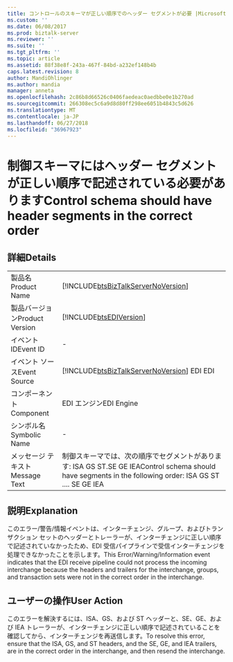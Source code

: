 ```yaml
---
title: コントロールのスキーマが正しい順序でのヘッダー セグメントが必要 |Microsoft Docs
ms.custom: ''
ms.date: 06/08/2017
ms.prod: biztalk-server
ms.reviewer: ''
ms.suite: ''
ms.tgt_pltfrm: ''
ms.topic: article
ms.assetid: 88f38e8f-243a-467f-84bd-a232ef148b4b
caps.latest.revision: 8
author: MandiOhlinger
ms.author: mandia
manager: anneta
ms.openlocfilehash: 2c86b8d66526c0406faedeac0aedbbe0e1b270ad
ms.sourcegitcommit: 266308ec5c6a9d8d80ff298ee6051b4843c5d626
ms.translationtype: MT
ms.contentlocale: ja-JP
ms.lasthandoff: 06/27/2018
ms.locfileid: "36967923"
---
```

# <a name="control-schema-should-have-header-segments-in-the-correct-order"></a><span data-ttu-id="35733-102">制御スキーマにはヘッダー セグメントが正しい順序で記述されている必要があります</span><span class="sxs-lookup"><span data-stu-id="35733-102">Control schema should have header segments in the correct order</span></span>
## <a name="details"></a><span data-ttu-id="35733-103">詳細</span><span class="sxs-lookup"><span data-stu-id="35733-103">Details</span></span>  
  
|                 |                                                                                        |
|-----------------|----------------------------------------------------------------------------------------|
|  <span data-ttu-id="35733-104">製品名</span><span class="sxs-lookup"><span data-stu-id="35733-104">Product Name</span></span>   |   [!INCLUDE[btsBizTalkServerNoVersion](../includes/btsbiztalkservernoversion-md.md)]   |
| <span data-ttu-id="35733-105">製品バージョン</span><span class="sxs-lookup"><span data-stu-id="35733-105">Product Version</span></span> |               [!INCLUDE[btsEDIVersion](../includes/btsediversion-md.md)]               |
|    <span data-ttu-id="35733-106">イベント ID</span><span class="sxs-lookup"><span data-stu-id="35733-106">Event ID</span></span>     |                                           -                                            |
|  <span data-ttu-id="35733-107">イベント ソース</span><span class="sxs-lookup"><span data-stu-id="35733-107">Event Source</span></span>   | [!INCLUDE[btsBizTalkServerNoVersion](../includes/btsbiztalkservernoversion-md.md)]<span data-ttu-id="35733-108"> EDI</span><span class="sxs-lookup"><span data-stu-id="35733-108"> EDI</span></span> |
|    <span data-ttu-id="35733-109">コンポーネント</span><span class="sxs-lookup"><span data-stu-id="35733-109">Component</span></span>    |                                       <span data-ttu-id="35733-110">EDI エンジン</span><span class="sxs-lookup"><span data-stu-id="35733-110">EDI Engine</span></span>                                       |
|  <span data-ttu-id="35733-111">シンボル名</span><span class="sxs-lookup"><span data-stu-id="35733-111">Symbolic Name</span></span>  |                                           -                                            |
|  <span data-ttu-id="35733-112">メッセージ テキスト</span><span class="sxs-lookup"><span data-stu-id="35733-112">Message Text</span></span>   |  <span data-ttu-id="35733-113">制御スキーマでは、次の順序でセグメントがあります: ISA GS ST.SE GE IEA</span><span class="sxs-lookup"><span data-stu-id="35733-113">Control schema should have segments in the following order: ISA GS ST .... SE GE IEA</span></span>  |
  
## <a name="explanation"></a><span data-ttu-id="35733-114">説明</span><span class="sxs-lookup"><span data-stu-id="35733-114">Explanation</span></span>  
 <span data-ttu-id="35733-115">このエラー/警告/情報イベントは、インターチェンジ、グループ、およびトランザクション セットのヘッダーとトレーラーが、インターチェンジに正しい順序で記述されていなかったため、EDI 受信パイプラインで受信インターチェンジを処理できなかったことを示します。</span><span class="sxs-lookup"><span data-stu-id="35733-115">This Error/Warning/Information event indicates that the EDI receive pipeline could not process the incoming interchange because the headers and trailers for the interchange, groups, and transaction sets were not in the correct order in the interchange.</span></span>  
  
## <a name="user-action"></a><span data-ttu-id="35733-116">ユーザーの操作</span><span class="sxs-lookup"><span data-stu-id="35733-116">User Action</span></span>  
 <span data-ttu-id="35733-117">このエラーを解決するには、ISA、GS、および ST ヘッダーと、SE、GE、および IEA トレーラーが、インターチェンジに正しい順序で記述されていることを確認してから、インターチェンジを再送信します。</span><span class="sxs-lookup"><span data-stu-id="35733-117">To resolve this error, ensure that the ISA, GS, and ST headers, and the SE, GE, and IEA trailers, are in the correct order in the interchange, and then resend the interchange.</span></span>